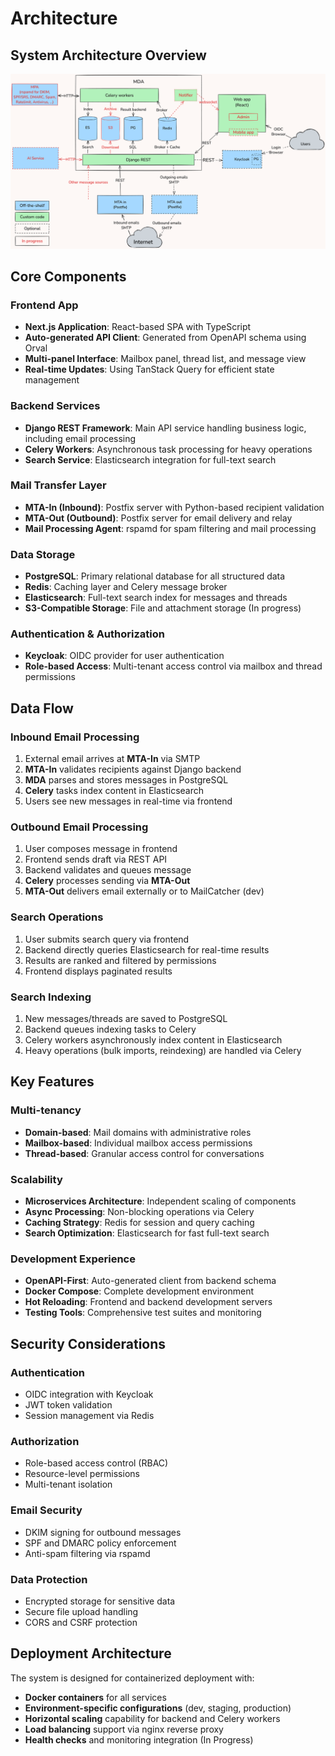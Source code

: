 # Architecture

## System Architecture Overview

![High-level architecture](./assets/architecture-high-level.png)

## Core Components

### Frontend App

- **Next.js Application**: React-based SPA with TypeScript
- **Auto-generated API Client**: Generated from OpenAPI schema using Orval
- **Multi-panel Interface**: Mailbox panel, thread list, and message view
- **Real-time Updates**: Using TanStack Query for efficient state management

### Backend Services

- **Django REST Framework**: Main API service handling business logic, including email processing
- **Celery Workers**: Asynchronous task processing for heavy operations
- **Search Service**: Elasticsearch integration for full-text search

### Mail Transfer Layer

- **MTA-In (Inbound)**: Postfix server with Python-based recipient validation
- **MTA-Out (Outbound)**: Postfix server for email delivery and relay
- **Mail Processing Agent**: rspamd for spam filtering and mail processing

### Data Storage

- **PostgreSQL**: Primary relational database for all structured data
- **Redis**: Caching layer and Celery message broker
- **Elasticsearch**: Full-text search index for messages and threads
- **S3-Compatible Storage**: File and attachment storage (In progress)

### Authentication & Authorization

- **Keycloak**: OIDC provider for user authentication
- **Role-based Access**: Multi-tenant access control via mailbox and thread permissions

## Data Flow

### Inbound Email Processing

1. External email arrives at **MTA-In** via SMTP
2. **MTA-In** validates recipients against Django backend
3. **MDA** parses and stores messages in PostgreSQL
4. **Celery** tasks index content in Elasticsearch
5. Users see new messages in real-time via frontend

### Outbound Email Processing

1. User composes message in frontend
2. Frontend sends draft via REST API
3. Backend validates and queues message
4. **Celery** processes sending via **MTA-Out**
5. **MTA-Out** delivers email externally or to MailCatcher (dev)

### Search Operations

1. User submits search query via frontend
2. Backend directly queries Elasticsearch for real-time results
3. Results are ranked and filtered by permissions
4. Frontend displays paginated results

### Search Indexing

1. New messages/threads are saved to PostgreSQL
2. Backend queues indexing tasks to Celery
3. Celery workers asynchronously index content in Elasticsearch
4. Heavy operations (bulk imports, reindexing) are handled via Celery

## Key Features

### Multi-tenancy

- **Domain-based**: Mail domains with administrative roles
- **Mailbox-based**: Individual mailbox access permissions
- **Thread-based**: Granular access control for conversations

### Scalability

- **Microservices Architecture**: Independent scaling of components
- **Async Processing**: Non-blocking operations via Celery
- **Caching Strategy**: Redis for session and query caching
- **Search Optimization**: Elasticsearch for fast full-text search

### Development Experience

- **OpenAPI-First**: Auto-generated client from backend schema
- **Docker Compose**: Complete development environment
- **Hot Reloading**: Frontend and backend development servers
- **Testing Tools**: Comprehensive test suites and monitoring

## Security Considerations

### Authentication

- OIDC integration with Keycloak
- JWT token validation
- Session management via Redis

### Authorization

- Role-based access control (RBAC)
- Resource-level permissions
- Multi-tenant isolation

### Email Security

- DKIM signing for outbound messages
- SPF and DMARC policy enforcement
- Anti-spam filtering via rspamd

### Data Protection

- Encrypted storage for sensitive data
- Secure file upload handling
- CORS and CSRF protection

## Deployment Architecture

The system is designed for containerized deployment with:

- **Docker containers** for all services
- **Environment-specific configurations** (dev, staging, production)
- **Horizontal scaling** capability for backend and Celery workers
- **Load balancing** support via nginx reverse proxy
- **Health checks** and monitoring integration (In Progress)
